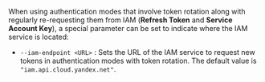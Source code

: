 When using authentication modes that involve token rotation along with regularly re-requesting them from IAM (**Refresh Token** and **Service Account Key**), a special parameter can be set to indicate where the IAM service is located:

* `--iam-endpoint <URL>` : Sets the URL of the IAM service to request new tokens in authentication modes with token rotation. The default value is `"iam.api.cloud.yandex.net"`.
